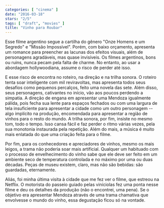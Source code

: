 ```yaml
---
categories: [ "cinema" ]
date: "2016-03-18"
stars: "2/5"
tags: [ "draft", "movies" ]
title: "Vinho para Roubar"
---
```

Esse filme argentino segue a cartilha do gênero "Onze Homens e
um Segredo" e "Missão Impossível". Porém, com baixo orçamento,
apresenta um romance para preencher as lacunas dos efeitos visuais, além
de personagens agradáveis, mas quase invisíveis. Os filmes argentinos,
bons ou ruins, nunca pecam pela falta de charme. No entanto, ao usar a
abordagem hollywoodiana, assume o risco de perder até isso.

E esse risco de encontra no roteiro, na direção e na trilha sonora. O
roteiro tenta soar inteligente com mil reviravoltas, mas apresenta todos
seus desafios como pequenos percalços, feito uma novela das sete. Além
disso, seus personagens, cativantes no início, vão aos poucos perdendo
a simpatia. A direção de engana em apresentar uma Mendoza igualmente
pálida, pois fecha sua lente para espaços fechados ou com uma largura
de tela insuficiente para apresentar a cidade como um outro personagem
-- algo implícito na produção, encomendada para apresentar a região
de vinhos para o resto do mundo. A trilha sonora, por fim, insiste no
mesmo tom, todo o tempo. Isso cansa fácil e faz perder o ritmo várias
vezes, pela sua monotonia instaurada pela repetição. Além do mais,
a música é muito mais enlatada do que uma criação feita para o filme.

Por fim, para os conhecedores e apreciadores de vinhos, mesmo os mais
leigos, a trama não poderia soar mais artificial. Qualquer um habituado
com o processo de envelhecimento do vinho sabe que ele deve ser feito
em um ambiente seco de temperatura controlada e no máximo por uma ou
duas décadas. Peças de museu existem, claro, mas não são bebidas:
são guardadas, eternamente.

Aliás, foi minha última visita à cidade que me fez ver o filme, que
estreou na Netflix. O motorista do passeio guiado pelas viníciolas fez
uma ponta nesse filme e deu os detalhes da produção (não o encontrei,
uma pena). Se o objetivo era apresentar Mendoza através de uma trama
chamativa que envolvesse o mundo do vinho, essa degustação ficou só
na vontade.
